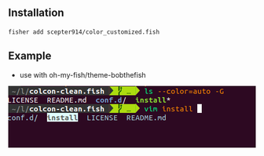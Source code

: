 
## Installation

```
fisher add scepter914/color_customized.fish
```

## Example

- use with oh-my-fish/theme-bobthefish

![Screenshot](screenshot.png)


